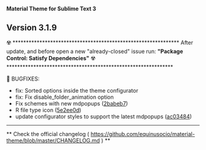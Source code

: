 #### Material Theme for Sublime Text 3

## Version 3.1.9

☢️ **************************************************************
    After update, and before open a new "already-closed" issue run:
    **"Package Control: Satisfy Dependencies"**
☢️ **************************************************************

📣 BUGFIXES:
  - fix: Sorted options inside the theme configurator
  - fix: Fix disable_folder_animation option 
  - Fix schemes with new mdpopups ([2babeb7](https://github.com/equinusocio/material-theme/commit/2babeb7))
  - R file type icon ([5e2ee0d](https://github.com/equinusocio/material-theme/commit/5e2ee0d))
  - update configurator styles to support the latest mdpopups ([ac03484](https://github.com/equinusocio/material-theme/commit/ac03484))


********************************************************************************

** Check the official changelog ( https://github.com/equinusocio/material-theme/blob/master/CHANGELOG.md  ) **
